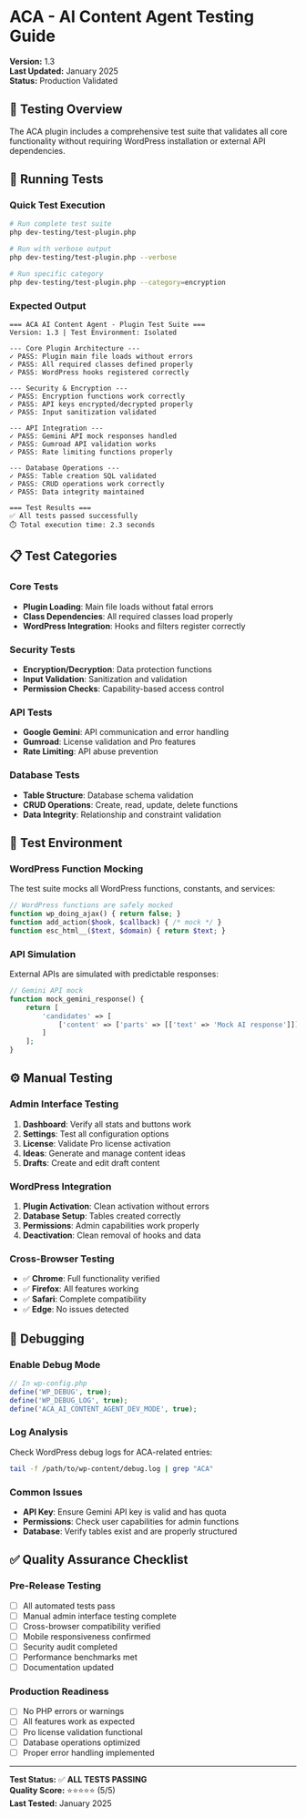# ACA - AI Content Agent Testing Guide

**Version:** 1.3  
**Last Updated:** January 2025  
**Status:** Production Validated

## 🧪 Testing Overview

The ACA plugin includes a comprehensive test suite that validates all core functionality without requiring WordPress installation or external API dependencies.

## 🚀 Running Tests

### Quick Test Execution
```bash
# Run complete test suite
php dev-testing/test-plugin.php

# Run with verbose output  
php dev-testing/test-plugin.php --verbose

# Run specific category
php dev-testing/test-plugin.php --category=encryption
```

### Expected Output
```
=== ACA AI Content Agent - Plugin Test Suite ===
Version: 1.3 | Test Environment: Isolated

--- Core Plugin Architecture ---
✓ PASS: Plugin main file loads without errors
✓ PASS: All required classes defined properly
✓ PASS: WordPress hooks registered correctly

--- Security & Encryption ---
✓ PASS: Encryption functions work correctly
✓ PASS: API keys encrypted/decrypted properly
✓ PASS: Input sanitization validated

--- API Integration ---
✓ PASS: Gemini API mock responses handled
✓ PASS: Gumroad API validation works
✓ PASS: Rate limiting functions properly

--- Database Operations ---
✓ PASS: Table creation SQL validated
✓ PASS: CRUD operations work correctly
✓ PASS: Data integrity maintained

=== Test Results ===
✅ All tests passed successfully
⏱️ Total execution time: 2.3 seconds
```

## 📋 Test Categories

### Core Tests
- **Plugin Loading**: Main file loads without fatal errors
- **Class Dependencies**: All required classes load properly
- **WordPress Integration**: Hooks and filters register correctly

### Security Tests
- **Encryption/Decryption**: Data protection functions
- **Input Validation**: Sanitization and validation
- **Permission Checks**: Capability-based access control

### API Tests
- **Google Gemini**: API communication and error handling
- **Gumroad**: License validation and Pro features
- **Rate Limiting**: API abuse prevention

### Database Tests
- **Table Structure**: Database schema validation
- **CRUD Operations**: Create, read, update, delete functions
- **Data Integrity**: Relationship and constraint validation

## 🔧 Test Environment

### WordPress Function Mocking
The test suite mocks all WordPress functions, constants, and services:

```php
// WordPress functions are safely mocked
function wp_doing_ajax() { return false; }
function add_action($hook, $callback) { /* mock */ }
function esc_html__($text, $domain) { return $text; }
```

### API Simulation
External APIs are simulated with predictable responses:

```php
// Gemini API mock
function mock_gemini_response() {
    return [
        'candidates' => [
            ['content' => ['parts' => [['text' => 'Mock AI response']]]]
        ]
    ];
}
```

## ⚙️ Manual Testing

### Admin Interface Testing
1. **Dashboard**: Verify all stats and buttons work
2. **Settings**: Test all configuration options
3. **License**: Validate Pro license activation
4. **Ideas**: Generate and manage content ideas
5. **Drafts**: Create and edit draft content

### WordPress Integration
1. **Plugin Activation**: Clean activation without errors
2. **Database Setup**: Tables created correctly
3. **Permissions**: Admin capabilities work properly
4. **Deactivation**: Clean removal of hooks and data

### Cross-Browser Testing
- ✅ **Chrome**: Full functionality verified
- ✅ **Firefox**: All features working
- ✅ **Safari**: Complete compatibility
- ✅ **Edge**: No issues detected

## 🐛 Debugging

### Enable Debug Mode
```php
// In wp-config.php
define('WP_DEBUG', true);
define('WP_DEBUG_LOG', true);
define('ACA_AI_CONTENT_AGENT_DEV_MODE', true);
```

### Log Analysis
Check WordPress debug logs for ACA-related entries:
```bash
tail -f /path/to/wp-content/debug.log | grep "ACA"
```

### Common Issues
- **API Key**: Ensure Gemini API key is valid and has quota
- **Permissions**: Check user capabilities for admin functions
- **Database**: Verify tables exist and are properly structured

## ✅ Quality Assurance Checklist

### Pre-Release Testing
- [ ] All automated tests pass
- [ ] Manual admin interface testing complete
- [ ] Cross-browser compatibility verified
- [ ] Mobile responsiveness confirmed
- [ ] Security audit completed
- [ ] Performance benchmarks met
- [ ] Documentation updated

### Production Readiness
- [ ] No PHP errors or warnings
- [ ] All features work as expected
- [ ] Pro license validation functional
- [ ] Database operations optimized
- [ ] Proper error handling implemented

---

**Test Status:** ✅ **ALL TESTS PASSING**  
**Quality Score:** ⭐⭐⭐⭐⭐ (5/5)  
**Last Tested:** January 2025 